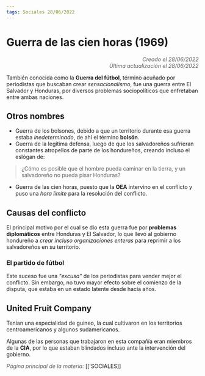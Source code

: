 ```yaml
---
tags: Sociales 28/06/2022
---
```


# Guerra de las cien horas (1969)
<div style="text-align: right; opacity: 0.7; font-style: italic;">Creado el 28/06/2022</div>
<div style="text-align: right; opacity: 0.7; font-style: italic;">Última actualización el 28/06/2022</div>

También conocida como la **Guerra del fútbol**, término acuñado por periodistas que buscaban crear *sensacionalismo*, fue una guerra entre El Salvador y Honduras, por diversos problemas sociopolíticos que enfretaban entre ambas naciones.

## Otros nombres

- Guerra de los bolsones, debido a que un territorio durante esa guerra estaba *inedeterminado*, de ahí el término **bolsón**.
- Guerra de la legítima defensa, luego de que los salvadoreños sufrieran constantes atropellos de parte de los hondureños, creando incluso el eslógan de:
> ¿Cómo es posible que el hombre pueda caminar en la tierra, y un salvadoreño no pueda pisar Honduras?

- Guerra de las cien horas, puesto que la **OEA** intervino en el conflicto y puso una *hora límite* para la resolución del conflicto.

## Causas del conflicto

El principal motivo por el cual se dio esta guerra fue por **problemas diplomáticos** entre Honduras y El Salvador, lo que llevó al gobierno hondureño a *crear incluso organizaciones enteras* para reprimir a los salvadoreños en su territorio.

### El partido de fútbol

Este suceso fue una *"excusa"* de los periodistas para vender mejor el conflicto. Sin embargo, no tuvo mayor efecto sobre el comienzo de la disputa, que estaba en un estado latente desde hacía años. 

## United Fruit Company

Tenían una especialidad de guineo, la cual cultivaron en los territorios centroamericanos y algunos sudamericanos.

Algunas de las personas que trabajaron en esta compañía eran miembros de la **CIA**, por lo que estaban blindados incluso ante la intervención del gobierno.

<span style="opacity: 0.7; font-style: italic;">Página principal de la materia:</span> [['SOCIALES]]